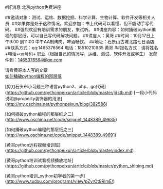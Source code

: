 #好消息             北京python免费讲座

##邀请对象：测试、运维、数据挖掘、科学计算、生物计算、软件开发等相关人员.
##如果你是处于这种情况，欢迎参加：书上代码可以看懂、但不能动手写代码。
##强烈欢迎有培训需求的朋友，来试听。
##讲座内容：如何捅破python编程的那层纸，可以自己写代码解决问题。
##讲座人：黄哥
##时间：10月17日上午9:00 到11:00  中午AA制烤肉，啤酒畅饮。
##地址：石景山古城北路七日酒店
##联系方式：qq:1465376564 电话：18510210935 黄哥
##报名方式：请将姓名+电话+qq号码+ 职业（根据自己的情况写，运维、测试、软件开发或学生） 发邮件到：1465376564@qq.com


请看黄哥本人写的文章  
[如何捅破python编程的那层纸](https://github.com/pythonpeixun/article/blob/master/pythonstudy.md)

[剪刀石头布小习题三种语言python2、php、go代码]
(https://github.com/pythonpeixun/article/blob/master/jdstb.md)
[一段小代码说明@property装饰器的用法]
(http://my.oschina.net/pythonpeixun/blog/382586)


[如何捅破python编程的那层纸之二]
(http://www.oschina.net/code/snippet_1448389_49635)

[如何捅破python编程的那层纸之三]
(http://www.oschina.net/code/snippet_1448389_49691)



[黄哥python远程视频培训班]
(https://github.com/pythonpeixun/article/blob/master/index.md)

[黄哥python培训试看视频播放地址]
(https://github.com/pythonpeixun/article/blob/master/python_shiping.md)

[黄哥python培训_python初学者的第一步]
(http://www.tudou.com/programs/view/pZvrOt9RlmE/)
